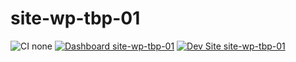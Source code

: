 # site-wp-tbp-01

![CI none](https://img.shields.io/badge/ci-none-orange.svg)
[![Dashboard site-wp-tbp-01](https://img.shields.io/badge/dashboard-site_wp_tbp_01-yellow.svg)](https://dashboard.pantheon.io/sites/74d4686b-bdc6-49df-8e48-c81955c09853#dev/code)
[![Dev Site site-wp-tbp-01](https://img.shields.io/badge/site-site_wp_tbp_01-blue.svg)](http://dev-site-wp-tbp-01.pantheonsite.io/)